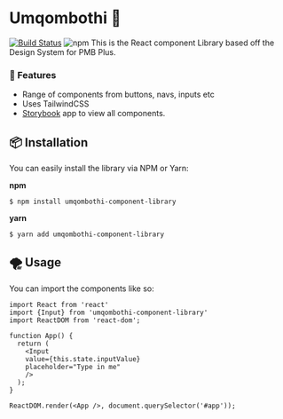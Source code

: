 # Umqombothi  🍶

[![Build Status](https://travis-ci.org/pimp-my-book/umqombothi-component-library.svg?branch=master)](https://travis-ci.org/pimp-my-book/umqombothi-component-library)
![npm](https://img.shields.io/npm/v/umqombothi-component-library?style=plastic)
This is the React component Library based off the Design System for PMB Plus.

### 🎉 Features
* Range of components from buttons, navs, inputs etc
* Uses TailwindCSS
* [Storybook](https://umqombothi.netlify.com) app to view all components.

## 📦 Installation

You can easily install the library via NPM or Yarn:

**npm**
```
$ npm install umqombothi-component-library
```

**yarn**

```
$ yarn add umqombothi-component-library
```

## 🌪️ Usage

You can import the components like so:

```
import React from 'react'
import {Input} from 'umqombothi-component-library'
import ReactDOM from 'react-dom';

function App() {
  return (
    <Input
    value={this.state.inputValue}
    placeholder="Type in me"
    />
  );
}

ReactDOM.render(<App />, document.querySelector('#app'));

```
